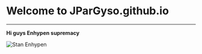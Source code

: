 # Welcome to JParGyso.github.io
---
**Hi guys Enhypen supremacy**

![Stan Enhypen](https://i.pinimg.com/736x/30/20/b2/3020b2ef84ee4a07ab0e3aaa7bb69a18.jpg)
